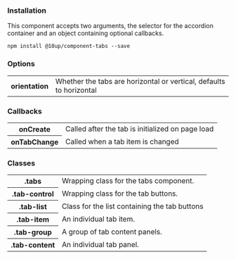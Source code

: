 <h3>Installation</h3>

<p>This component accepts two arguments, the selector for the accordion container and an object containing optional callbacks.</p>

<div class="u-spacing__bottom--medium">
<code>npm install @10up/component-tabs --save</code>
</div>

<h3>Options</h3>

<table class="table--code u-spacing__bottom--large">
	<tr>
		<th class="th">orientation</th>
		<td class="td">Whether the tabs are horizontal or vertical, defaults to horizontal</td>
	</tr>
</table>

<h3>Callbacks</h3>

<table class="table--code u-spacing__bottom--large">
	<tr>
		<th class="th">onCreate</th>
		<td class="td">Called after the tab is initialized on page load</td>
	</tr>
	<tr>
		<th>onTabChange</th>
		<td>Called when a tab item is changed</td>
	</tr>
</table>

<h3>Classes</h3>

<table class="table--code">
	<tr>
		<th>.tabs</th>
		<td>Wrapping class for the tabs component.</td>
	</tr>
	<tr>
		<th>.tab-control</th>
		<td>Wrapping class for the tab buttons.</td>
	</tr>
	<tr>
		<th>.tab-list</th>
		<td>Class for the list containing the tab buttons</td>
	</tr>
	<tr>
		<th>.tab-item</th>
		<td>An individual tab item.</td>
	</tr>
	<tr>
		<th>.tab-group</th>
		<td>A group of tab content panels.</td>
	</tr>
	<tr>
		<th>.tab-content</th>
		<td>An individual tab panel.</td>
	</tr>
</table>
